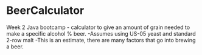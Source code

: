 # BeerCalculator
Week 2 Java bootcamp - calculator to give an amount of grain needed to make a specific alcohol % beer. 
-Assumes using US-05 yeast and standard 2-row malt
-This is an estimate, there are many factors that go into brewing a beer.